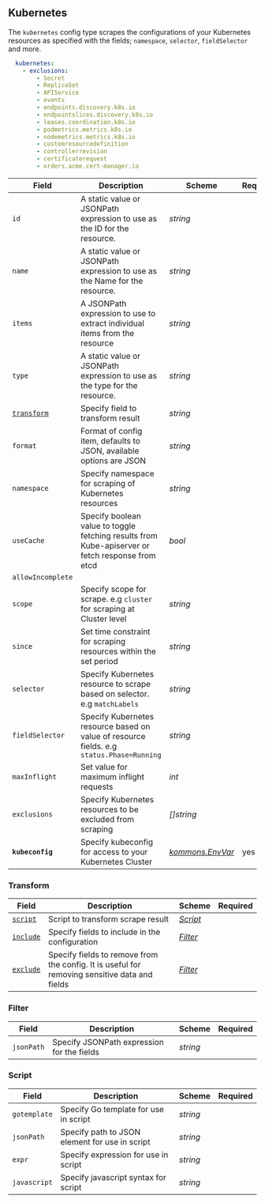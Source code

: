 ## Kubernetes

The `kubernetes` config type scrapes the configurations of your Kubernetes resources as specified with the fields; `namespace`, `selector`, `fieldSelector` and more.

```yaml
  kubernetes:
    - exclusions:
        - Secret
        - ReplicaSet
        - APIService
        - events
        - endpoints.discovery.k8s.io
        - endpointslices.discovery.k8s.io
        - leases.coordination.k8s.io
        - podmetrics.metrics.k8s.io
        - nodemetrics.metrics.k8s.io
        - customresourcedefinition
        - controllerrevision
        - certificaterequest
        - orders.acme.cert-manager.io
```

| Field | Description | Scheme | Required |
| ----- | ----------- | ------ | -------- |
| `id` | A static value or JSONPath expression to use as the ID for the resource. | *string* |  |
| `name` | A static value or JSONPath expression to use as the Name for the resource. | *string* |  |
| `items` | A JSONPath expression to use to extract individual items from the resource | *string* |  |
| `type` | A static value or JSONPath expression to use as the type for the resource. | *string* |  |
| [`transform`](#transform) | Specify field to transform result | *string* |
| `format` | Format of config item, defaults to JSON, available options are JSON | *string* |
| `namespace` | Specify namespace for scraping of Kubernetes resources | *string* |
| `useCache` | Specify boolean value to toggle fetching results from Kube-apiserver or fetch response from etcd | *bool* |
| `allowIncomplete` |
| `scope` | Specify scope for scrape. e.g `cluster` for scraping at Cluster level | *string* |  |
| `since` | Set time constraint for scraping resources within the set period | *string* |  |
| `selector` | Specify Kubernetes resource to scrape based on selector. e.g `matchLabels` | *string*  |
| `fieldSelector` | Specify Kubernetes resource based on value of resource fields. e.g `status.Phase=Running` | *string* |
| `maxInflight` | Set value for maximum inflight requests | *int* |
| `exclusions` | Specify Kubernetes resources to be excluded from scraping | *\[\]string* |
| **`kubeconfig`** | Specify kubeconfig for access to your Kubernetes Cluster |[*kommons.EnvVar*](https://pkg.go.dev/github.com/flanksource/kommons#EnvVar) | yes |

### Transform

| Field | Description | Scheme | Required |
| ----- | ----------- | ------ | -------- |
| [`script`](#script) | Script to transform scrape result | [*Script*](#script) |
| [`include`](#Filter) | Specify fields to include in the configuration | [*Filter*](#filter)  |  |
| [`exclude`](#filter) | Specify fields to remove from the config. It is useful for removing sensitive data and fields | [*Filter*](#filter) |  |

### Filter

| Field | Description | Scheme | Required |
| ----- | ----------- | ------ | -------- |
| `jsonPath` | Specify JSONPath expression for the fields | *string* |

### Script

| Field | Description | Scheme | Required |
| ----- | ----------- | ------ | -------- |
| `gotemplate` | Specify Go template for use in script | *string* |
| `jsonPath` | Specify path to JSON element for use in script | *string* |
| `expr` | Specify expression for use in script | *string* |
| `javascript` | Specify javascript syntax for script | *string* |
